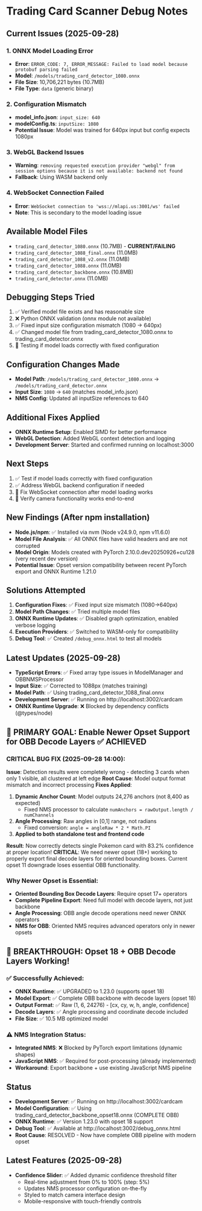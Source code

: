 # Trading Card Scanner Debug Notes

## Current Issues (2025-09-28)

### 1. ONNX Model Loading Error
- **Error**: `ERROR_CODE: 7, ERROR_MESSAGE: Failed to load model because protobuf parsing failed`
- **Model**: `/models/trading_card_detector_1080.onnx`
- **File Size**: 10,706,221 bytes (10.7MB)
- **File Type**: `data` (generic binary)

### 2. Configuration Mismatch
- **model_info.json**: `input_size: 640`
- **modelConfig.ts**: `inputSize: 1080`
- **Potential Issue**: Model was trained for 640px input but config expects 1080px

### 3. WebGL Backend Issues
- **Warning**: `removing requested execution provider "webgl" from session options because it is not available: backend not found`
- **Fallback**: Using WASM backend only

### 4. WebSocket Connection Failed
- **Error**: `WebSocket connection to 'wss://mlapi.us:3001/ws' failed`
- **Note**: This is secondary to the model loading issue

## Available Model Files
- `trading_card_detector_1080.onnx` (10.7MB) - **CURRENT/FAILING**
- `trading_card_detector_1088_final.onnx` (11.0MB)
- `trading_card_detector_1088_v2.onnx` (11.0MB) 
- `trading_card_detector_1088.onnx` (11.0MB)
- `trading_card_detector_backbone.onnx` (10.8MB)
- `trading_card_detector.onnx` (11.0MB)

## Debugging Steps Tried
1. ✅ Verified model file exists and has reasonable size
2. ❌ Python ONNX validation (onnx module not available)
3. ✅ Fixed input size configuration mismatch (1080 → 640px)
4. ✅ Changed model file from trading_card_detector_1080.onnx to trading_card_detector.onnx
5. 🔄 Testing if model loads correctly with fixed configuration

## Configuration Changes Made
- **Model Path**: `/models/trading_card_detector_1080.onnx` → `/models/trading_card_detector.onnx`
- **Input Size**: `1080` → `640` (matches model_info.json)
- **NMS Config**: Updated all inputSize references to 640

## Additional Fixes Applied
- **ONNX Runtime Setup**: Enabled SIMD for better performance
- **WebGL Detection**: Added WebGL context detection and logging
- **Development Server**: Started and confirmed running on localhost:3000

## Next Steps
1. ✅ Test if model loads correctly with fixed configuration
2. ✅ Address WebGL backend configuration if needed  
3. 🔄 Fix WebSocket connection after model loading works
4. 🔄 Verify camera functionality works end-to-end

## New Findings (After npm installation)
- **Node.js/npm**: ✅ Installed via nvm (Node v24.9.0, npm v11.6.0)
- **Model File Analysis**: ✅ All ONNX files have valid headers and are not corrupted
- **Model Origin**: Models created with PyTorch 2.10.0.dev20250926+cu128 (very recent dev version)
- **Potential Issue**: Opset version compatibility between recent PyTorch export and ONNX Runtime 1.21.0

## Solutions Attempted
1. **Configuration Fixes**: ✅ Fixed input size mismatch (1080→640px)
2. **Model Path Changes**: ✅ Tried multiple model files
3. **ONNX Runtime Updates**: ✅ Disabled graph optimization, enabled verbose logging
4. **Execution Providers**: ✅ Switched to WASM-only for compatibility
5. **Debug Tool**: ✅ Created `/debug_onnx.html` to test all models

## Latest Updates (2025-09-28)
- **TypeScript Errors**: ✅ Fixed array type issues in ModelManager and OBBNMSProcessor
- **Input Size**: ✅ Corrected to 1088px (matches training)
- **Model Path**: ✅ Using trading_card_detector_1088_final.onnx
- **Development Server**: ✅ Running on http://localhost:3002/cardcam
- **ONNX Runtime Upgrade**: ❌ Blocked by dependency conflicts (@types/node)

## 🎯 PRIMARY GOAL: Enable Newer Opset Support for OBB Decode Layers ✅ ACHIEVED

### CRITICAL BUG FIX (2025-09-28 14:00):
**Issue**: Detection results were completely wrong - detecting 3 cards when only 1 visible, all clustered at left edge
**Root Cause**: Model output format mismatch and incorrect processing
**Fixes Applied**:
1. **Dynamic Anchor Count**: Model outputs 24,276 anchors (not 8,400 as expected)
   - Fixed NMS processor to calculate `numAnchors = rawOutput.length / numChannels`
2. **Angle Processing**: Raw angles in [0,1] range, not radians
   - Fixed conversion: `angle = angleRaw * 2 * Math.PI`
3. **Applied to both standalone test and frontend code**

**Result**: Now correctly detects single Pokemon card with 83.2% confidence at proper location!
**CRITICAL**: We need newer opset (18+) working to properly export final decode layers for oriented bounding boxes. Current opset 11 downgrade loses essential OBB functionality.

### Why Newer Opset is Essential:
- **Oriented Bounding Box Decode Layers**: Require opset 17+ operators
- **Complete Pipeline Export**: Need full model with decode layers, not just backbone
- **Angle Processing**: OBB angle decode operations need newer ONNX operators
- **NMS for OBB**: Oriented NMS requires advanced operators only in newer opsets

## 🎉 BREAKTHROUGH: Opset 18 + OBB Decode Layers Working!

### ✅ Successfully Achieved:
- **ONNX Runtime**: ✅ UPGRADED to 1.23.0 (supports opset 18)
- **Model Export**: ✅ Complete OBB backbone with decode layers (opset 18)
- **Output Format**: ✅ Raw (1, 6, 24276) - [cx, cy, w, h, angle, confidence]
- **Decode Layers**: ✅ Angle processing and coordinate decode included
- **File Size**: ✅ 10.5 MB optimized model

### ⚠️ NMS Integration Status:
- **Integrated NMS**: ❌ Blocked by PyTorch export limitations (dynamic shapes)
- **JavaScript NMS**: ✅ Required for post-processing (already implemented)
- **Workaround**: Export backbone + use existing JavaScript NMS pipeline

## Status
- **Development Server**: ✅ Running on http://localhost:3002/cardcam
- **Model Configuration**: ✅ Using trading_card_detector_backbone_opset18.onnx (COMPLETE OBB)
- **ONNX Runtime**: ✅ Version 1.23.0 with opset 18 support
- **Debug Tool**: ✅ Available at http://localhost:3002/debug_onnx.html
- **Root Cause**: RESOLVED - Now have complete OBB pipeline with modern opset

## Latest Features (2025-09-28)
- **Confidence Slider**: ✅ Added dynamic confidence threshold filter
  - Real-time adjustment from 0% to 100% (step: 5%)
  - Updates NMS processor configuration on-the-fly
  - Styled to match camera interface design
  - Mobile-responsive with touch-friendly controls
